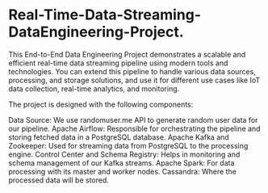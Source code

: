 # Real-Time-Data-Streaming-DataEngineering-Project.
This End-to-End Data Engineering Project demonstrates a scalable and efficient real-time data streaming pipeline using modern tools and technologies. You can extend this pipeline to handle various data sources, processing, and storage solutions, and use it for different use cases like IoT data collection, real-time analytics, and monitoring.

The project is designed with the following components:

Data Source: We use randomuser.me API to generate random user data for our pipeline.
Apache Airflow: Responsible for orchestrating the pipeline and storing fetched data in a PostgreSQL database.
Apache Kafka and Zookeeper: Used for streaming data from PostgreSQL to the processing engine.
Control Center and Schema Registry: Helps in monitoring and schema management of our Kafka streams.
Apache Spark: For data processing with its master and worker nodes.
Cassandra: Where the processed data will be stored.
